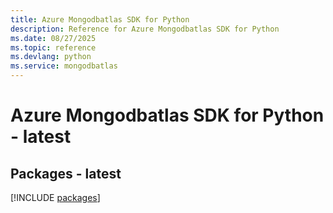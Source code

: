 ```yaml
---
title: Azure Mongodbatlas SDK for Python
description: Reference for Azure Mongodbatlas SDK for Python
ms.date: 08/27/2025
ms.topic: reference
ms.devlang: python
ms.service: mongodbatlas
---
```

# Azure Mongodbatlas SDK for Python - latest
## Packages - latest
[!INCLUDE [packages](mongodbatlas-index.md)]